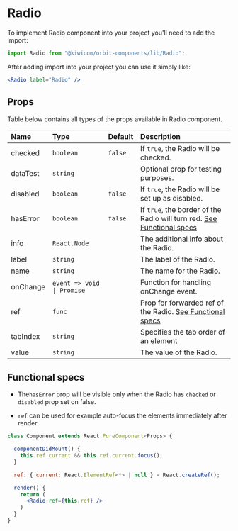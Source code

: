 # Radio
To implement Radio component into your project you'll need to add the import:
```jsx
import Radio from "@kiwicom/orbit-components/lib/Radio";
```
After adding import into your project you can use it simply like:
```jsx
<Radio label="Radio" />
```
## Props
Table below contains all types of the props available in Radio component.

| Name         | Type                       | Default | Description                      |
| :-------     | :------------------------- | :------ | :------------------------------- |
| checked      | `boolean`                  | `false` | If `true`, the Radio will be checked.
| dataTest     | `string`                   |         | Optional prop for testing purposes.
| disabled     | `boolean`                  | `false` | If `true`, the Radio will be set up as disabled.
| hasError     | `boolean`                  | `false` | If `true`, the border of the Radio will turn red. [See Functional specs](#functional-specs)
| info         | `React.Node`               |         | The additional info about the Radio.
| label        | `string`                   |         | The label of the Radio.
| name         | `string`                   |         | The name for the Radio.
| onChange     | `event => void \| Promise` |         | Function for handling onChange event.
| ref          | `func`                     |         | Prop for forwarded ref of the Radio. [See Functional specs](#functional-specs)
| tabIndex     | `string`                   |         | Specifies the tab order of an element
| value        | `string`                   |         | The value of the Radio.

## Functional specs
* The`hasError` prop will be visible only when the Radio has `checked` or `disabled` prop set on false.

* `ref` can be used for example auto-focus the elements immediately after render.
```jsx
class Component extends React.PureComponent<Props> {

  componentDidMount() {
    this.ref.current && this.ref.current.focus();
  }

  ref: { current: React.ElementRef<*> | null } = React.createRef();

  render() {
    return (
      <Radio ref={this.ref} />
    )
  }
}
```
